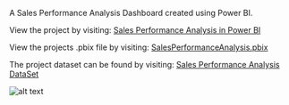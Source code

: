 A Sales Performance Analysis Dashboard created using Power BI.

View the project by visiting: [Sales Performance Analysis in Power BI](https://app.powerbi.com/groups/me/reports/df8e7015-ba35-4413-83c0-eccfac45331a/ReportSection/)


View the projects .pbix file by visiting: [SalesPerformanceAnalysis.pbix](https://github.com/bonicapatterson/Power-BI/blob/main/SalesPerformanceAnalysis/SalesPerformanceAnalysis.pbix/)


The project dataset can be found by visiting: [Sales Performance Analysis DataSet](https://github.com/bonicapatterson/Power-BI/blob/main/SalesPerformanceAnalysis/SalesPerformanceAnalysisDataSet.xlsx/)

![alt text](https://i.imgur.com/M1USx1n.png)
